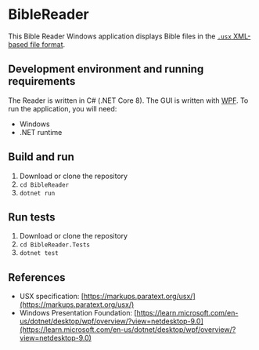 # BibleReader

This Bible Reader Windows application displays Bible files in the [`.usx` XML-based file format](https://markups.paratext.org/usx/). 

## Development environment and running requirements

The Reader is written in C# (.NET Core 8). The GUI is written with [WPF](https://learn.microsoft.com/en-us/dotnet/desktop/wpf/overview/?view=netdesktop-9.0). To run the application, you will need:

- Windows
- .NET runtime

## Build and run

1. Download or clone the repository
2. ```cd BibleReader```
3. ```dotnet run```

## Run tests

1. Download or clone the repository
2. ```cd BibleReader.Tests```
3. ```dotnet test```

## References

- USX specification: [https://markups.paratext.org/usx/](https://markups.paratext.org/usx/)
- Windows Presentation Foundation: [https://learn.microsoft.com/en-us/dotnet/desktop/wpf/overview/?view=netdesktop-9.0](https://learn.microsoft.com/en-us/dotnet/desktop/wpf/overview/?view=netdesktop-9.0)